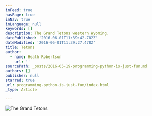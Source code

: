```yaml
---
inFeed: true
hasPage: true
inNav: true
inLanguage: null
keywords: []
description: The Grand Tetons western Wyoming.
datePublished: '2016-06-01T11:39:42.782Z'
dateModified: '2016-06-01T11:39:27.478Z'
title: Tetons
author:
  - name: Heath Robertson
    url: ''
sourcePath: _posts/2016-05-19-programming-python-is-just-fun.md
authors: []
publisher: null
starred: true
url: programming-python-is-just-fun/index.html
_type: Article

---
```

![The Grand Tetons](https://the-grid-user-content.s3-us-west-2.amazonaws.com/47ecad15-76e9-4011-8674-3f06ec750681.jpg)